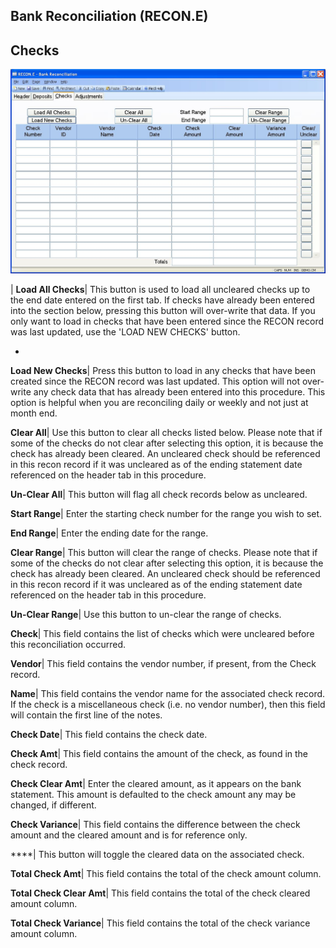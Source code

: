 ## Bank Reconciliation (RECON.E)
<PageHeader />

## Checks

![](./RECON-E-3.jpg)

| **Load All Checks**|  This button is used to load all uncleared checks up to
the end date entered on the first tab. If checks have already been entered
into the section below, pressing this button will over-write that data. If you
only want to load in checks that have been entered since the RECON record was
last updated, use the 'LOAD NEW CHECKS' button.

-  
**Load New Checks**|  Press this button to load in any checks that have been
created since the RECON record was last updated. This option will not over-
write any check data that has already been entered into this procedure. This
option is helpful when you are reconciling daily or weekly and not just at
month end.

**Clear All**|  Use this button to clear all checks listed below. Please note
that if some of the checks do not clear after selecting this option, it is
because the check has already been cleared. An uncleared check should be
referenced in this recon record if it was uncleared as of the ending statement
date referenced on the header tab in this procedure.

**Un-Clear All**|  This button will flag all check records below as uncleared.

**Start Range**|  Enter the starting check number for the range you wish to
set.

**End Range**|  Enter the ending date for the range.

**Clear Range**|  This button will clear the range of checks. Please note that
if some of the checks do not clear after selecting this option, it is because
the check has already been cleared. An uncleared check should be referenced in
this recon record if it was uncleared as of the ending statement date
referenced on the header tab in this procedure.

**Un-Clear Range**|  Use this button to un-clear the range of checks.

**Check**|  This field contains the list of checks which were uncleared before
this reconciliation occurred.

**Vendor**|  This field contains the vendor number, if present, from the Check
record.

**Name**|  This field contains the vendor name for the associated check
record. If the check is a miscellaneous check (i.e. no vendor number), then
this field will contain the first line of the notes.

**Check Date**|  This field contains the check date.

**Check Amt**|  This field contains the amount of the check, as found in the
check record.

**Check Clear Amt**|  Enter the cleared amount, as it appears on the bank
statement. This amount is defaulted to the check amount any may be changed, if
different.

**Check Variance**|  This field contains the difference between the check
amount and the cleared amount and is for reference only.

****| This button will toggle the cleared data on the associated check.

**Total Check Amt**|  This field contains the total of the check amount
column.

**Total Check Clear Amt**|  This field contains the total of the check cleared
amount column.

**Total Check Variance**|  This field contains the total of the check variance
amount column.


<badge text= "Version 8.10.57 " vertical="middle" />

<PageFooter />
